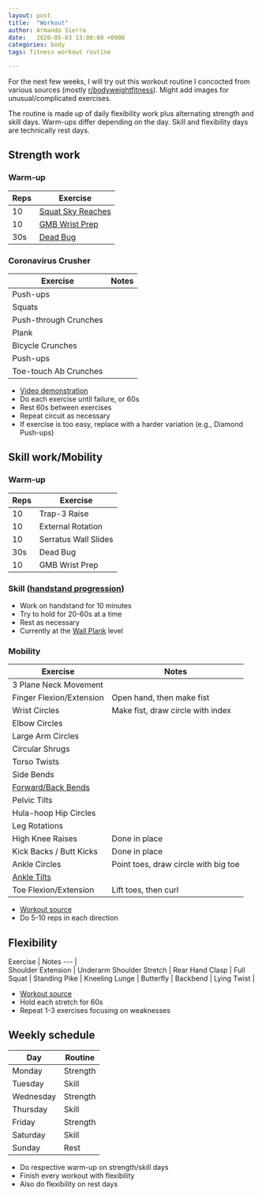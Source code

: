 ```yaml
---
layout: post
title:  "Workout"
author: Armando Sierra
date:   2020-05-03 13:00:00 +0900
categories: body
tags: fitness workout routine

---
```


For the next few weeks, I will try out this workout routine I concocted
from various sources (mostly 
[r/bodyweightfitness](https://www.reddit.com/r/bodyweightfitness/)). 
Might add images for unusual/complicated exercises.

The routine is made up of daily flexibility work
plus alternating strength and skill days.
Warm-ups differ depending on the day.
Skill and flexibility days are technically rest days.

## Strength work
### Warm-up

Reps | Exercise 
---  | ---      
10   | [Squat Sky Reaches](https://youtu.be/lbozu0DPcYI?t=43)
10   | [GMB Wrist Prep](https://youtu.be/mSZWSQSSEjE?t=48)
30s  | [Dead Bug](https://youtu.be/4XLEnwUr1d8?t=4)

### Coronavirus Crusher

 Exercise| Notes
 ---|---
 Push-ups|
 Squats|
 Push-through Crunches|
 Plank|
 Bicycle Crunches|
 Push-ups|
 Toe-touch Ab Crunches|

- [Video demonstration](https://www.youtube.com/watch?v=PED7GgHpsgo&feature=youtu.be)
- Do each exercise until failure, or 60s
- Rest 60s between exercises
- Repeat circuit as necessary
- If exercise is too easy, replace with a harder variation (e.g., Diamond Push-ups)

## Skill work/Mobility
### Warm-up

Reps | Exercise 
---  | ---    
10   | Trap-3 Raise
10   | External Rotation
10   | Serratus Wall Slides
30s  | Dead Bug
10   | GMB Wrist Prep

### Skill ([handstand progression](https://www.reddit.com/r/bodyweightfitness/wiki/exercises/handstand))
- Work on handstand for 10 minutes
- Try to hold for 20-60s at a time
- Rest as necessary
- Currently at the 
[Wall Plank](https://www.youtube.com/watch?v=6jm4R3K4sJA) level

### Mobility

Exercise | Notes
---| ---
 3 Plane Neck Movement |
 Finger Flexion/Extension | Open hand, then make fist
 Wrist Circles | Make fist, draw circle with index
 Elbow Circles |
 Large Arm Circles |
 Circular Shrugs |
 Torso Twists |
 Side Bends | 
 [Forward/Back Bends](https://www.youtube.com/watch?v=DGwRnmUyDBY) |
 Pelvic Tilts |
 Hula-hoop Hip Circles |
 Leg Rotations |
 High Knee Raises | Done in place
 Kick Backs / Butt Kicks | Done in place
 Ankle Circles | Point toes, draw circle with big toe
 [Ankle Tilts](https://www.youtube.com/watch?v=Abz0qpTo1iY) | 
 Toe Flexion/Extension | Lift toes, then curl

- [Workout source](https://phrakture.github.io/molding-mobility.html)
- Do 5-10 reps in each direction

## Flexibility

 Exercise | Notes
 --- |  
 Shoulder Extension | 
 Underarm Shoulder Stretch |
 Rear Hand Clasp |
 Full Squat |
 Standing Pike |
 Kneeling Lunge |
 Butterfly |
 Backbend |
 Lying Twist |

- [Workout source](https://phrakture.github.io/starting-stretching.html)
- Hold each stretch for 60s
- Repeat 1-3 exercises focusing on weaknesses

## Weekly schedule

   Day    |           Routine              
---       |---
Monday    | Strength 
Tuesday   | Skill    
Wednesday | Strength 
Thursday  | Skill    
Friday    | Strength 
Saturday  | Skill 
Sunday    | Rest

- Do respective warm-up on strength/skill days
- Finish every workout with flexibility
- Also do flexibility on rest days
